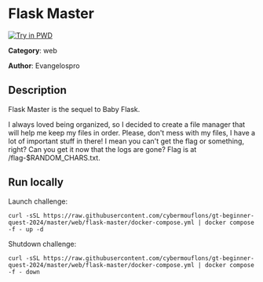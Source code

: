 # Flask Master

[![Try in PWD](https://raw.githubusercontent.com/play-with-docker/stacks/master/assets/images/button.png)](https://labs.play-with-docker.com/?stack=https://raw.githubusercontent.com/cybermouflons/gt-beginner-quest-2024/master/web/flask-master/docker-compose.yml)


**Category**: web

**Author**: Evangelospro

## Description

Flask Master is the sequel to Baby Flask.

I always loved being organized, so I decided to create a file manager that will help me keep my files in order. Please, don't mess with my files, I have a lot of important stuff in there! I mean you can't get the flag or something, right? Can you get it now that the logs are gone? Flag is at /flag-$RANDOM_CHARS.txt.



## Run locally

Launch challenge:
```
curl -sSL https://raw.githubusercontent.com/cybermouflons/gt-beginner-quest-2024/master/web/flask-master/docker-compose.yml | docker compose -f - up -d
```

Shutdown challenge:
```
curl -sSL https://raw.githubusercontent.com/cybermouflons/gt-beginner-quest-2024/master/web/flask-master/docker-compose.yml | docker compose -f - down
```
